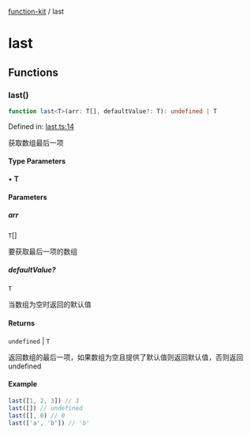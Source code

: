[function-kit](index.md) / last

# last

## Functions

### last()

```ts
function last<T>(arr: T[], defaultValue?: T): undefined | T
```

Defined in: [last.ts:14](https://github.com/Xaviw/function-kit/blob/84d58cf5bffabbabf64b9123683e107f26af04ae/src/last.ts#L14)

获取数组最后一项

#### Type Parameters

• **T**

#### Parameters

##### arr

`T`[]

要获取最后一项的数组

##### defaultValue?

`T`

当数组为空时返回的默认值

#### Returns

`undefined` \| `T`

返回数组的最后一项，如果数组为空且提供了默认值则返回默认值，否则返回 undefined

#### Example

```ts
last([1, 2, 3]) // 3
last([]) // undefined
last([], 0) // 0
last(['a', 'b']) // 'b'
```
